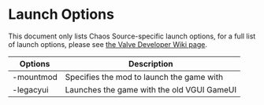 # Launch Options

This document only lists Chaos Source-specific launch options, 
for a full list of launch options, please see [the Valve Developer Wiki page](https://developer.valvesoftware.com/wiki/Command_Line_Options).

|Options|Description|
|---|---|
|-mountmod <path>|Specifies the mod to launch the game with|
|-legacyui|Launches the game with the old VGUI GameUI|
